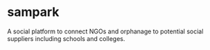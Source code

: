 # sampark

A social platform to connect NGOs and orphanage to potential social suppliers including schools and colleges.
